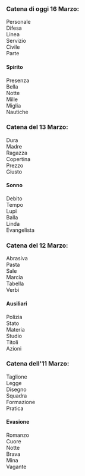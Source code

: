 ### Catena di oggi 16 Marzo:
Personale<br>
Difesa<br>
Linea<br>
Servizio<br>
Civile<br>
Parte

#### Spirito

Presenza<br>
Bella<br>
Notte<br>
Mille<br>
Miglia<br>
Nautiche


### Catena del 13 Marzo:
Dura<br>
Madre<br>
Ragazza<br>
Copertina<br>
Prezzo<br>
Giusto

#### Sonno

Debito<br>
Tempo<br>
Lupi<br>
Balla<br>
Linda<br>
Evangelista<br>


### Catena del 12 Marzo:
Abrasiva<br>
Pasta<br>
Sale<br>
Marcia<br>
Tabella<br>
Verbi

#### Ausiliari

Polizia<br>
Stato<br>
Materia<br>
Studio<br>
Titoli<br>
Azioni<br>


### Catena dell'11 Marzo:

Taglione<br>
Legge<br>
Disegno<br>
Squadra<br>
Formazione<br>
Pratica

#### Evasione

Romanzo<br>
Cuore<br>
Notte<br>
Brava<br>
Mina<br>
Vagante<br>

